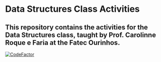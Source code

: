 # Data Structures Class Activities

This repository contains the activities for the Data Structures class, taught by Prof. Carolinne Roque e Faria at the Fatec Ourinhos.
---
[![CodeFactor](https://www.codefactor.io/repository/github/luisfelipefrancisco/estruturas-de-dados/badge)](https://www.codefactor.io/repository/github/luisfelipefrancisco/estruturas-de-dados)
